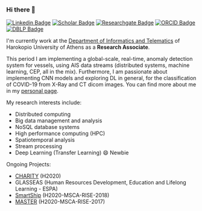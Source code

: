 ### Hi there 👋

<!--
**AntonisMakris/AntonisMakris** is a ✨ _special_ ✨ repository because its `README.md` (this file) appears on your GitHub profile.

Here are some ideas to get you started:

- 🔭 I’m currently working on ...
- 🌱 I’m currently learning ...
- 👯 I’m looking to collaborate on ...
- 🤔 I’m looking for help with ...
- 💬 Ask me about ...
- 📫 How to reach me: ...
- 😄 Pronouns: ...
- ⚡ Fun fact: ...
-->

[![Linkedin Badge](https://img.shields.io/badge/-LinkedIn-blue?logo=Linkedin&logoColor=white&link=https://www.linkedin.com/in/antonios-makris-8a9253145/)](https://www.linkedin.com/in/antonios-makris-8a9253145/)
[![Scholar Badge](https://img.shields.io/badge/-Scholar-gray?logo=Google&logoColor=white&link=https://scholar.google.com/citations?user=j5DZpL4AAAAJ&hl=en&oi=ao)](https://scholar.google.com/citations?user=j5DZpL4AAAAJ&hl=en&oi=ao)
[![Researchgate Badge](https://img.shields.io/badge/-ResearchGate-0cb?logo=Researchgate&logoColor=white&link=https://www.researchgate.net/profile/Antonios_Makris3)](https://www.researchgate.net/profile/Antonios_Makris3)
[![ORCID Badge](https://img.shields.io/badge/-ORCID-green?logo=Orcid&logoColor=white&link=https://orcid.org/0000-0003-0514-4292)](https://orcid.org/0000-0003-0514-4292)
[![DBLP Badge](https://img.shields.io/badge/-dblp-blue)](https://dblp.uni-trier.de/pid/191/9101.html)



I'm currently work at the [Department of Informatics and Telematics](https://www.dit.hua.gr/index.php/en/) of Harokopio University of Athens as a **Research Associate**.

This period I am implementing a global-scale, real-time, anomaly detection system for vessels, using AIS data streams (distributed systems, machine learning, CEP, all in the mix). Furthermore, I am passionate about implementing CNN models and exploring DL in general, for the classification of COVID-19 from X-Ray and CT dicom images. 
You can find more about me in my [personal page](https://www.dit.hua.gr/~amakris/).



My research interests include:
- Distributed computing
- Big data management and analysis
- NoSQL database systems
- High performance computing (HPC)
- Spatiotemporal analysis
- Stream processing
- Deep Learning (Transfer Learning) 😄 Newbie

Ongoing Projects:
- [CHARITY](https://www.charity-project.eu/en) (H2020)
- GLASSEAS (Human Resources Development, Education and Lifelong Learning - ESPA)
- [SmartShip](https://smartship2020.eu/) (H2020-MSCA-RISE-2018)
- [MASTER](http://www.master-project-h2020.eu/) (H2020-MSCA-RISE-2017)
